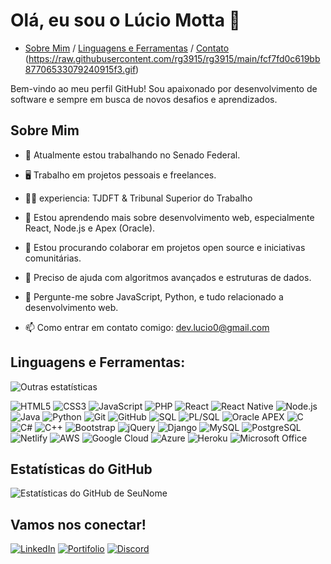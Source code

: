 # Olá, eu sou o Lúcio Motta 👋




- [Sobre Mim](#sobre-mim) / [Linguagens e Ferramentas](#linguagens-e-ferramentas) / [Contato](#Vamos-nos-conectar!) (https://raw.githubusercontent.com/rg3915/rg3915/main/fcf7fd0c619bb87706533079240915f3.gif)



Bem-vindo ao meu perfil GitHub! Sou apaixonado por desenvolvimento de software e sempre em busca de novos desafios e aprendizados.

## Sobre Mim

- 🔭 Atualmente estou trabalhando no Senado Federal.

- 🖥️  Trabalho em projetos pessoais e freelances.
- 🏴‍☠️ experiencia: TJDFT & Tribunal Superior do Trabalho  
- 🌱 Estou aprendendo mais sobre desenvolvimento web, especialmente React, Node.js e Apex (Oracle).
- 👯 Estou procurando colaborar em projetos open source e iniciativas comunitárias.
- 🤔 Preciso de ajuda com algoritmos avançados e estruturas de dados.
- 💬 Pergunte-me sobre JavaScript, Python, e tudo relacionado a desenvolvimento web.
- 📫 Como entrar em contato comigo: [dev.lucio0@gmail.com
](mailto:dev.lucio0@gmail.com
)


## Linguagens e Ferramentas:
![Outras estatísticas](https://github-readme-stats.vercel.app/api/top-langs/?username=luciomotta&layout=compact&theme=dark)

![HTML5](https://img.shields.io/badge/-HTML5-black?style=flat-square&logo=html5)
![CSS3](https://img.shields.io/badge/-CSS3-black?style=flat-square&logo=css3)
![JavaScript](https://img.shields.io/badge/-JavaScript-black?style=flat-square&logo=javascript)
![PHP](https://img.shields.io/badge/-PHP-black?style=flat-square&logo=php)
![React](https://img.shields.io/badge/-React-black?style=flat-square&logo=react)
![React Native](https://img.shields.io/badge/-React_Native-black?style=flat-square&logo=react)
![Node.js](https://img.shields.io/badge/-Node.js-black?style=flat-square&logo=node.js)
![Java](https://img.shields.io/badge/-Java-black?style=flat-square&logo=java)
![Python](https://img.shields.io/badge/-Python-black?style=flat-square&logo=python)
![Git](https://img.shields.io/badge/-Git-black?style=flat-square&logo=git)
![GitHub](https://img.shields.io/badge/-GitHub-181717?style=flat-square&logo=github)
![SQL](https://img.shields.io/badge/-SQL-black?style=flat-square&logo=postgresql)
![PL/SQL](https://img.shields.io/badge/-PL%2FSQL-black?style=flat-square&logo=oracle)
![Oracle APEX](https://img.shields.io/badge/-Oracle_APEX-black?style=flat-square&logo=oracle)
![C](https://img.shields.io/badge/-C-black?style=flat-square&logo=c)
![C#](https://img.shields.io/badge/-C%23-black?style=flat-square&logo=c-sharp)
![C++](https://img.shields.io/badge/-C++-black?style=flat-square&logo=c%2B%2B)
![Bootstrap](https://img.shields.io/badge/-Bootstrap-black?style=flat-square&logo=bootstrap)
![jQuery](https://img.shields.io/badge/-jQuery-black?style=flat-square&logo=jquery)
![Django](https://img.shields.io/badge/-Django-black?style=flat-square&logo=django)
![MySQL](https://img.shields.io/badge/-MySQL-black?style=flat-square&logo=mysql)
![PostgreSQL](https://img.shields.io/badge/-PostgreSQL-black?style=flat-square&logo=postgresql)
![Netlify](https://img.shields.io/badge/-Netlify-black?style=flat-square&logo=netlify)
![AWS](https://img.shields.io/badge/-AWS-black?style=flat-square&logo=amazon-aws)
![Google Cloud](https://img.shields.io/badge/-Google_Cloud-black?style=flat-square&logo=google-cloud)
![Azure](https://img.shields.io/badge/-Azure-black?style=flat-square&logo=microsoft-azure)
![Heroku](https://img.shields.io/badge/-Heroku-black?style=flat-square&logo=heroku)
![Microsoft Office](https://img.shields.io/badge/-Microsoft_Office-black?style=flat-square&logo=microsoft-office)


## Estatísticas do GitHub
![Estatísticas do GitHub de SeuNome](https://github-readme-stats.vercel.app/api?username=luciomotta&show_icons=true&theme=dark&include_all_commits=true&show_rank=true)

## Vamos nos conectar!

[![LinkedIn](https://img.shields.io/badge/-LinkedIn-blue?style=flat-square&logo=linkedin&logoColor=white&link=https://www.linkedin.com/in/seulink/)](https://www.linkedin.com/in/lucio-motta-828613166/)
[![Portifolio](https://img.shields.io/badge/-portifolio-gray?style=flat-square&logo=x&logoColor=white&link=https://www.Discrod.com/in/seulink/)](https://portifolio-lucio-motta.netlify.app/)
[![Discord](https://img.shields.io/badge/-Discord-blac?style=flat-square&logo=Discord&logoColor=white&link=https://www.Discord.com/in/seulink/)](https://discord.com/)
